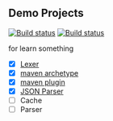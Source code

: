## Demo Projects
[![Build status](https://github.com/wuare/demo/workflows/demo-compile/badge.svg)](https://github.com/wuare/demo/actions) 
[![Build status](https://github.com/wuare/demo/workflows/demo-json/badge.svg)](https://github.com/wuare/demo/actions) 

for learn something
- [x] [Lexer](https://github.com/wuare/demo/blob/master/demo-compile/src/main/java/top/wuare/syntax/Scanner.java)
- [x] [maven archetype](https://github.com/wuare/demo/tree/master/demo-maven-archetype)
- [x] [maven plugin](https://github.com/wuare/demo/tree/master/demo-maven-plugin)  
- [x] [JSON Parser](https://github.com/wuare/demo/tree/master/demo-json)
- [ ] Cache
- [ ] Parser
